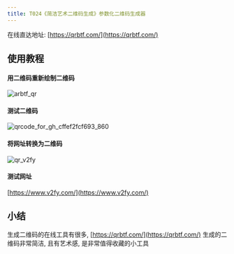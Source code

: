 ```yaml
---
title: T024《简洁艺术二维码生成》参数化二维码生成器
---
```


在线直达地址:  [https://qrbtf.com/](https://qrbtf.com/)


## 使用教程

#### 用二维码重新绘制二维码

![arbtf_qr](https://www.v2fy.com/asset/0i/OnlineToolsBook/OnlineToolsBookMD/T024-qrbtf.assets/arbtf_qr.gif)



#### 测试二维码


![qrcode_for_gh_cffef2fcf693_860](https://www.v2fy.com/asset/0i/OnlineToolsBook/OnlineToolsBookMD/T024-qrbtf.assets/qrcode_for_gh_cffef2fcf693_860.jpg)





#### 将网址转换为二维码

![qr_v2fy](https://www.v2fy.com/asset/0i/OnlineToolsBook/OnlineToolsBookMD/T024-qrbtf.assets/qr_v2fy.gif)

#### 测试网址

[https://www.v2fy.com/](https://www.v2fy.com/)



## 小结

生成二维码的在线工具有很多, [https://qrbtf.com/](https://qrbtf.com/) 生成的二维码非常简洁, 且有艺术感, 是非常值得收藏的小工具





